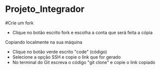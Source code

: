 # Projeto_Integrador

#Crie um fork

- Clique no botão escrito fork e escolha a conta que será feita a cópia 

Copiando localmente na sua máquina 

- Clique no botão verde escrito "code" (código)
- Selecione a opção SSH e copie o link que for gerado
- No terminal do Git escreva o código "git clone" e copie o link copiado
